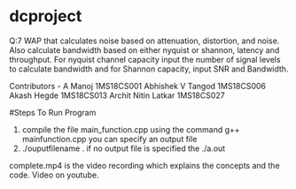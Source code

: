 # dcproject

Q:7 WAP that calculates noise based on attenuation, distortion, and noise. Also calculate bandwidth based on either nyquist or shannon, latency and throughput. For nyquist channel capacity input the number of signal levels to calculate bandwidth and for Shannon capacity, input SNR and Bandwidth.

Contributors - 
A Manoj 1MS18CS001
Abhishek V Tangod 1MS18CS006
Akash Hegde 1MS18CS013
Archit Nitin Latkar 1MS18CS027

#Steps To Run Program
1. compile the file main_function.cpp using the command g++ mainfunction.cpp  you can specify an output file
2. ./ouputfilename . if no output file is specified the ./a.out

complete.mp4 is the video recording which explains the concepts and the code.
Video on youtube.
